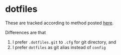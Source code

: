 # dotfiles

These are tracked according to method posted [here](https://www.atlassian.com/git/tutorials/dotfiles).

Differences are that 

1. I prefer `.dotfiles.git` to `.cfg` for git directory, and
1. I prefer `dotfiles` as git alias instead of `config`

